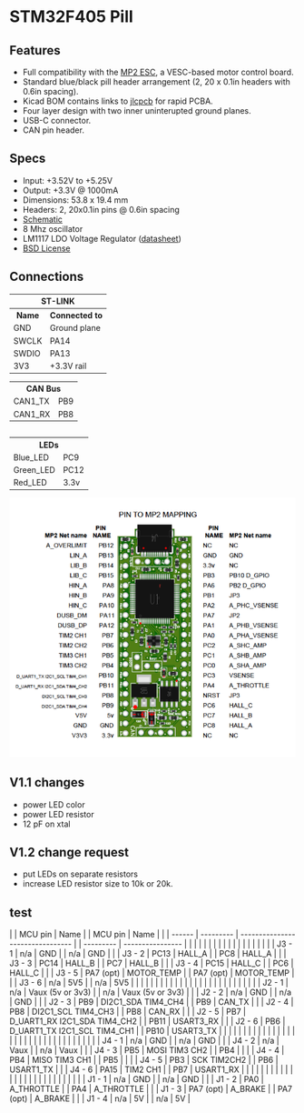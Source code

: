 # STM32F405 Pill 

## Features
* Full compatibility with the [MP2 ESC](https://github.com/badgineer/CCC_ESC), a VESC-based motor control board.
* Standard blue/black pill header arrangement (2, 20 x 0.1in headers with 0.6in spacing). 
* Kicad BOM contains links to [jlcpcb](https://jlcpcb.com/) for rapid PCBA.
* Four layer design with two inner uninterupted ground planes. 
* USB-C connector. 
* CAN pin header. 

## Specs
* Input: +3.52V to +5.25V
* Output: +3.3V @ 1000mA
* Dimensions: 53.8 x 19.4 mm
* Headers: 2, 20x0.1in pins @ 0.6in spacing
* [Schematic](https://github.com/davidmolony/F405_pill/blob/main/F405_pill_schematic.pdf)
* 8 Mhz oscillator
* LM1117 LDO Voltage Regulator ([datasheet](https://datasheet.lcsc.com/lcsc/1811131822_HTC-Korea-TAEJIN-Tech-LM1117S-3-3_C126027.pdf))
* [BSD License](https://github.com/davidmolony/F405_pill/blob/main/LICENSE)

## Connections
<table>
  <tr>
    <th colspan="2">ST-LINK</th>
  </tr>
  <tr>
    <th>Name</th>
    <th>Connected to</th>
  </tr>
  <tr>
    <td>GND</td>
    <td>Ground plane</td>
  </tr>
  <tr>
    <td>SWCLK</td>
    <td>PA14</td>
  </tr>
  <tr>
    <td>SWDIO</td>
    <td>PA13</td>
  </tr>
  <tr>
    <td>3V3</td>
    <td>+3.3V rail</td>
  </tr>
</table>

<table>
  <tr>
    <th colspan="2">CAN Bus</th>
  </tr>
  <tr>
     <td>CAN1_TX</td>
     <td>PB9</td>
  </tr>
  <tr>
     <td>CAN1_RX</td>
     <td>PB8</td>
  </tr>
<table>

<table>
  <tr>
    <th colspan="2">LEDs</th>
  </tr>
  <tr>
     <td>Blue_LED</td>
     <td>PC9</td>
  </tr>
  <tr>
     <td>Green_LED</td>
     <td>PC12</td>
  </tr>
  <tr>
     <td>Red_LED</td>
     <td>3.3v</td>
  </tr>
</table>

<img src="/pics/PIN_MP2_MAPPING.png" alt="Pins to MP2" title="Pins to MP2">

## V1.1 changes
* power LED color
* power LED resistor
* 12 pF on xtal

## V1.2 change request
* put LEDs on separate resistors
* increase LED resistor size to 10k or 20k. 

## test

|        | MCU pin   | Name                             |  | MCU pin   | Name             |  |
| ------ | --------- | -------------------------------- |  | --------- | ---------------- |  |
|        |           |                                  |  |           |                  |  |
|        |           |                                  |  |           |                  |  |
| J3 - 1 | n/a       | GND                              |  | n/a       | GND              |  |
| J3 - 2 | PC13      | HALL\_A                          |  | PC8       | HALL\_A          |  |
| J3 - 3 | PC14      | HALL\_B                          |  | PC7       | HALL\_B          |  |
| J3 - 4 | PC15      | HALL\_C                          |  | PC6       | HALL\_C          |  |
| J3 - 5 | PA7 (opt) | MOTOR\_TEMP                      |  | PA7 (opt) | MOTOR\_TEMP      |  |
| J3 - 6 | n/a       | 5V5                              |  | n/a       | 5V5              |  |
|        |           |                                  |  |           |                  |  |
|        |           |                                  |  |           |                  |  |
|        |           |                                  |  |           |                  |  |
| J2 - 1 | n/a       | Vaux (5v or 3v3)                 |  | n/a       | Vaux (5v or 3v3) |  |
| J2 - 2 | n/a       | GND                              |  | n/a       | GND              |  |
| J2 - 3 | PB9       | DI2C1\_SDA TIM4\_CH4             |  | PB9       | CAN\_TX          |  |
| J2 - 4 | PB8       | DI2C1\_SCL TIM4\_CH3             |  | PB8       | CAN\_RX          |  |
| J2 - 5 | PB7       | D\_UART1\_RX I2C1\_SDA TIM4\_CH2 |  | PB11      | USART3\_RX       |  |
| J2 - 6 | PB6       | D\_UART1\_TX I2C1\_SCL TIM4\_CH1 |  | PB10      | USART3\_TX       |  |
|        |           |                                  |  |           |                  |  |
|        |           |                                  |  |           |                  |  |
|        |           |                                  |  |           |                  |  |
|        |           |                                  |  |           |                  |  |
| J4 - 1 | n/a       | GND                              |  | n/a       | GND              |  |
| J4 - 2 | n/a       | Vaux                             |  | n/a       | Vaux             |  |
| J4 - 3 | PB5       | MOSI TIM3 CH2                    |  | PB4       |                  |  |
| J4 - 4 | PB4       | MISO TIM3 CH1                    |  | PB5       |                  |  |
| J4 - 5 | PB3       | SCK TIM2CH2                      |  | PB6       | USART1\_TX       |  |
| J4 - 6 | PA15      | TIM2 CH1                         |  | PB7       | USART1\_RX       |  |
|        |           |                                  |  |           |                  |  |
|        |           |                                  |  |           |                  |  |
|        |           |                                  |  |           |                  |  |
| J1 - 1 | n/a       | GND                              |  | n/a       | GND              |  |
| J1 - 2 | PA0       | A\_THROTTLE                      |  | PA4       | A\_THROTTLE      |  |
| J1 - 3 | PA7 (opt) | A\_BRAKE                         |  | PA7 (opt) | A\_BRAKE         |  |
| J1 - 4 | n/a       | 5V                               |  | n/a       | 5V               |
